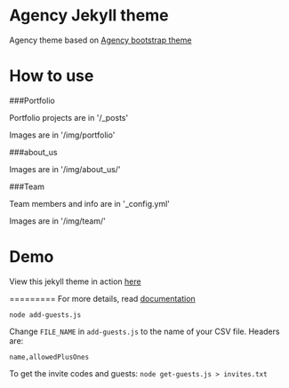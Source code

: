 Agency Jekyll theme
====================

Agency theme based on [Agency bootstrap theme ](https://startbootstrap.com/template-overviews/agency/)

# How to use

###Portfolio 

Portfolio projects are in '/_posts'

Images are in '/img/portfolio'

###about_us

Images are in '/img/about_us/'

###Team

Team members and info are in '_config.yml'

Images are in '/img/team/'


# Demo

View this jekyll theme in action [here](https://y7kim.github.io/agency-jekyll-theme)

=========
For more details, read [documentation](http://jekyllrb.com/)


```
node add-guests.js
```
Change `FILE_NAME` in `add-guests.js` to the name of your CSV file.
Headers are:
```
name,allowedPlusOnes
```

To get the invite codes and guests:
`node get-guests.js > invites.txt`
